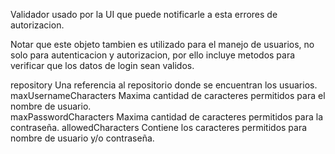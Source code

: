 Validador usado por la UI que puede notificarle a esta errores de autorizacion.

Notar que este objeto tambien es utilizado para el manejo de usuarios, no solo para autenticacion y autorizacion, por ello incluye metodos para verificar que los datos de login sean validos.

repository 					<UserStorage>	Una referencia al repositorio donde se encuentran los usuarios.
maxUsernameCharacters 	<SmallInteger>	Maxima cantidad de caracteres permitidos para el nombre de usuario.						
maxPasswordCharacters 		<SmallInteger>	Maxima cantidad de caracteres permitidos para la contraseña.
allowedCharacters 			<Set>			Contiene los caracteres permitidos para nombre de usuario y/o contraseña.
